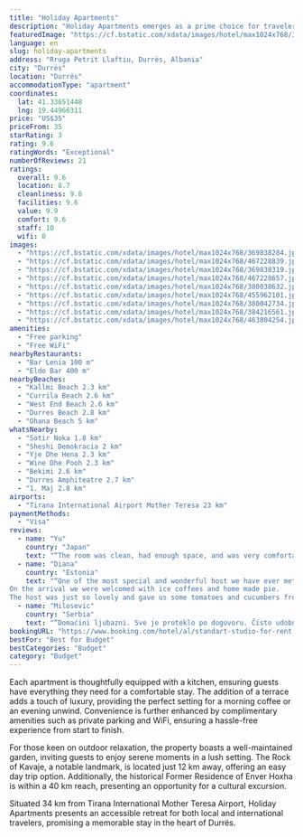 ```yaml
---
title: "Holiday Apartments"
description: "Holiday Apartments emerges as a prime choice for travelers seeking a blend of comfort and convenience in Durrës."
featuredImage: "https://cf.bstatic.com/xdata/images/hotel/max1024x768/369838284.jpg?k=d487b9eb68bcddeb212d0f9f7ad7c7d5950da818cd519d0a509ad77d3fbd9f78&o=&hp=1"
language: en
slug: holiday-apartments
address: "Rruga Petrit Llaftiu, Durrës, Albania"
city: "Durrës"
location: "Durrës"
accommodationType: "apartment"
coordinates:
  lat: 41.33651448
  lng: 19.44966311
price: "US$35"
priceFrom: 35
starRating: 3
rating: 9.6
ratingWords: "Exceptional"
numberOfReviews: 21
ratings:
  overall: 9.6
  location: 8.7
  cleanliness: 9.8
  facilities: 9.6
  value: 9.9
  comfort: 9.6
  staff: 10
  wifi: 0
images:
  - "https://cf.bstatic.com/xdata/images/hotel/max1024x768/369838284.jpg?k=d487b9eb68bcddeb212d0f9f7ad7c7d5950da818cd519d0a509ad77d3fbd9f78&o=&hp=1"
  - "https://cf.bstatic.com/xdata/images/hotel/max1024x768/467228839.jpg?k=78bc152987a20345a13478a6edab2cf8cd2f850fc24e350e1cda28e3d564229b&o=&hp=1"
  - "https://cf.bstatic.com/xdata/images/hotel/max1024x768/369838319.jpg?k=10253ca9ecca70d88a58dd12e45307a6f0bd86591fcd3965b4883b72cfd29ad6&o=&hp=1"
  - "https://cf.bstatic.com/xdata/images/hotel/max1024x768/467228657.jpg?k=eb8dc2681e11468b75764c0fcbb683ee0eddffa8f5fc31aea35c1a5c80673fc2&o=&hp=1"
  - "https://cf.bstatic.com/xdata/images/hotel/max1024x768/380038632.jpg?k=4036626fcbfd66018f5163901b4f20d35f08ef0ed15974aec9fef2b62167b88d&o=&hp=1"
  - "https://cf.bstatic.com/xdata/images/hotel/max1024x768/455962101.jpg?k=d0ee7a594b62e6757ce54309a6516096e6dfa4468224ee94ac5bd56bcbdb8790&o=&hp=1"
  - "https://cf.bstatic.com/xdata/images/hotel/max1024x768/380042734.jpg?k=8252a0725ed508770dec0b59bf41f07f8cd654537e23e4496f26b53b6e91ba26&o=&hp=1"
  - "https://cf.bstatic.com/xdata/images/hotel/max1024x768/384216561.jpg?k=3dfd453c36eadea265d5e2f10931defe1b9f6a2fd10fe0fd0a5566a9ad301cd8&o=&hp=1"
  - "https://cf.bstatic.com/xdata/images/hotel/max1024x768/463804254.jpg?k=d0ed820265c3b726de548e8f064a8152e23f841d46b782c23138380732bd9934&o=&hp=1"
amenities:
  - "Free parking"
  - "Free WiFi"
nearbyRestaurants:
  - "Bar Lenia 100 m"
  - "Eldo Bar 400 m"
nearbyBeaches:
  - "Kallmi Beach 2.3 km"
  - "Currila Beach 2.6 km"
  - "West End Beach 2.6 km"
  - "Durres Beach 2.8 km"
  - "Ohana Beach 5 km"
whatsNearby:
  - "Sotir Noka 1.8 km"
  - "Sheshi Demokracia 2 km"
  - "Yje Dhe Hena 2.3 km"
  - "Wine Dhe Pooh 2.3 km"
  - "Bekimi 2.6 km"
  - "Durres Amphiteatre 2.7 km"
  - "1. Maj 2.8 km"
airports:
  - "Tirana International Airport Mother Teresa 23 km"
paymentMethods:
  - "Visa"
reviews:
  - name: "Yu"
    country: "Japan"
    text: "“The room was clean, had enough space, and was very comfortable.The owner is very kind and responds to messages promptly. I felt very safe.”"
  - name: "Diana"
    country: "Estonia"
    text: "“One of the most special and wonderful host we have ever met.
On the arrival we were welcomed with ice coffees and home made pie.
The host was just so lovely and gave us some tomatoes and cucumbers from her garden, also we could eat grapes and...”"
  - name: "Milosevic"
    country: "Serbia"
    text: "“Domaćini ljubazni. Sve je proteklo po dogovoru. Čisto udobno uvek topla voda i sve ispoštovano maksimalno.”"
bookingURL: "https://www.booking.com/hotel/al/standart-studio-for-rent.en-gb.html?aid=8035640"
bestFor: "Best for Budget"
bestCategories: "Budget"
category: "Budget"
---
```


Each apartment is thoughtfully equipped with a kitchen, ensuring guests have everything they need for a comfortable stay. The addition of a terrace adds a touch of luxury, providing the perfect setting for a morning coffee or an evening unwind. Convenience is further enhanced by complimentary amenities such as private parking and WiFi, ensuring a hassle-free experience from start to finish.

For those keen on outdoor relaxation, the property boasts a well-maintained garden, inviting guests to enjoy serene moments in a lush setting. The Rock of Kavaje, a notable landmark, is located just 12 km away, offering an easy day trip option. Additionally, the historical Former Residence of Enver Hoxha is within a 40 km reach, presenting an opportunity for a cultural excursion.

Situated 34 km from Tirana International Mother Teresa Airport, Holiday Apartments presents an accessible retreat for both local and international travelers, promising a memorable stay in the heart of Durrës.